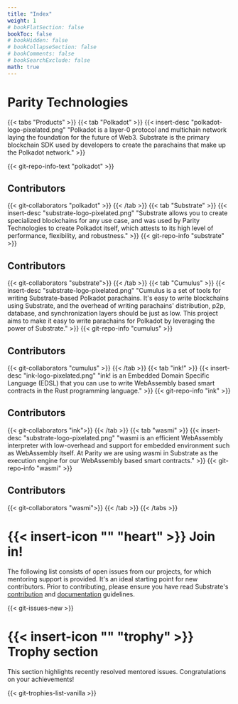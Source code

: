 ```yaml
---
title: "Index"
weight: 1
# bookFlatSection: false
bookToc: false
# bookHidden: false
# bookCollapseSection: false
# bookComments: false
# bookSearchExclude: false
math: true
---
```

# Parity Technologies
{{< tabs "Products" >}}
{{< tab "Polkadot" >}}
{{< insert-desc "polkadot-logo-pixelated.png" "Polkadot is a layer-0 protocol and multichain network laying the foundation for the future of Web3. Substrate is the primary blockchain SDK used by developers to create the parachains that make up the Polkadot network." >}}

{{< git-repo-info-text "polkadot" >}}

## Contributors 
{{< git-collaborators "polkadot" >}}
{{< /tab >}}
{{< tab "Substrate" >}}
{{< insert-desc "substrate-logo-pixelated.png" "Substrate allows you to create specialized blockchains for any use case, and was used by Parity Technologies to create Polkadot itself, which attests to its high level of performance, flexibility, and robustness." >}}
{{< git-repo-info "substrate" >}}
## Contributors 
{{< git-collaborators "substrate">}}
{{< /tab >}}
{{< tab "Cumulus" >}}
{{< insert-desc "substrate-logo-pixelated.png" "Cumulus is a set of tools for writing Substrate-based Polkadot parachains. It's easy to write blockchains using Substrate, and the overhead of writing parachains' distribution, p2p, database, and synchronization layers should be just as low. This project aims to make it easy to write parachains for Polkadot by leveraging the power of Substrate." >}}
{{< git-repo-info "cumulus" >}}
## Contributors 
{{< git-collaborators "cumulus" >}}
{{< /tab >}}
{{< tab "ink!" >}}
{{< insert-desc "ink-logo-pixelated.png" "ink! is an Embedded Domain Specific Language (EDSL) that you can use to write WebAssembly based smart contracts in the Rust programming language." >}}
{{< git-repo-info "ink" >}}
## Contributors 
{{< git-collaborators "ink">}}
{{< /tab >}}
{{< tab "wasmi" >}}
{{< insert-desc "substrate-logo-pixelated.png" "wasmi is an efficient WebAssembly interpreter with low-overhead and support for embedded environment such as WebAssembly itself. At Parity we are using wasmi in Substrate as the execution engine for our WebAssembly based smart contracts." >}}
{{< git-repo-info "wasmi" >}}
## Contributors 
{{< git-collaborators "wasmi">}}
{{< /tab >}}
{{< /tabs >}}

# {{< insert-icon "" "heart" >}} Join in!
The following list consists of open issues from our projects, for which mentoring support is provided. It's an ideal starting point for new contributors. Prior to contributing, please ensure you have read Substrate's [ contribution](https://github.com/paritytech/substrate/blob/master/docs/CONTRIBUTING.adoc) and [documentation](https://github.com/paritytech/substrate/blob/master/docs/DOCUMENTATION_GUIDELINES.md) guidelines.

{{< git-issues-new >}}

# {{< insert-icon "" "trophy" >}} Trophy section
This section highlights recently resolved mentored issues. Congratulations on your achievements!

<!-- {{< git-trophies-list >}} -->
{{< git-trophies-list-vanilla >}}